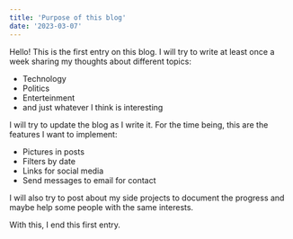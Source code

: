 ```yaml
---
title: 'Purpose of this blog'
date: '2023-03-07'
---
```


Hello! This is the first entry on this blog. I will try to write at least once a week sharing my thoughts about different topics:

- Technology
- Politics
- Enterteinment
- and just whatever I think is interesting

I will try to update the blog as I write it. For the time being, this are the features I want to implement:

- Pictures in posts
- Filters by date
- Links for social media
- Send messages to email for contact

I will also try to post about my side projects to document the progress and maybe help some people with the same interests.

With this, I end this first entry. 